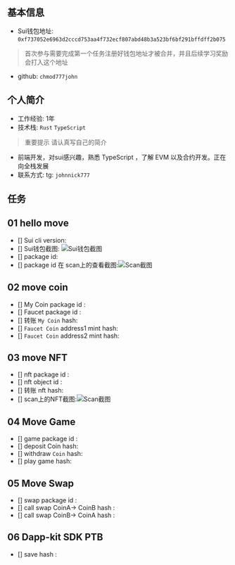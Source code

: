## 基本信息
- Sui钱包地址: `0xf737052e6963d2cccd753aa4f732ecf807abd48b3a523bf6bf291bffdff2b075`
> 首次参与需要完成第一个任务注册好钱包地址才被合并，并且后续学习奖励会打入这个地址
- github: `chmod777john`

## 个人简介
- 工作经验: 1年
- 技术栈: `Rust` `TypeScript`
> 重要提示 请认真写自己的简介
- 前端开发，对sui感兴趣，熟悉 TypeScript ，了解 EVM 以及合约开发。正在向全栈发展
- 联系方式: tg: `johnnick777` 

## 任务

##   01 hello move  
- [] Sui cli version:
- [] Sui钱包截图: ![Sui钱包截图]()
- [] package id: 
- [] package id 在 scan上的查看截图:![Scan截图](./images/你的图片地址)

##   02 move coin
- [] My Coin package id : 
- [] Faucet package id : 
- [] 转账 `My Coin` hash:
- [] `Faucet Coin` address1 mint hash:
- [] `Faucet Coin` address2 mint hash:

##   03 move NFT
- [] nft package id :
- [] nft object id : 
- [] 转账 nft  hash:
- [] scan上的NFT截图:![Scan截图](./images/你的图片地址)

##   04 Move Game
- [] game package id :
- [] deposit Coin hash:
- [] withdraw `Coin` hash:
- [] play game hash:

##   05 Move Swap
- [] swap package id :
- [] call swap CoinA-> CoinB  hash :
- [] call swap CoinB-> CoinA  hash :

##   06 Dapp-kit SDK PTB
- [] save hash :
